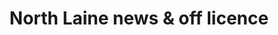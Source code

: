 ---
title: "North Laine news & off licence"
url: /brighton/north-laine-news-and-off-licence/
shop: newsagent
---